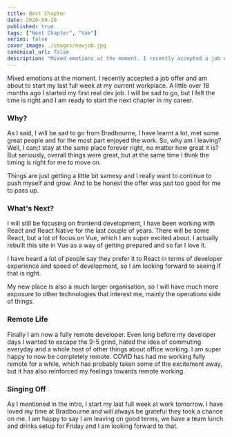 ```yaml
---
title: Next Chapter
date: 2020-09-20
published: true
tags: ["Next Chapter", "Vue"]
series: false
cover_image: ./images/newjob.jpg
canonical_url: false
description: "Mixed emotions at the moment. I recently accepted a job offer and am about to start my last full week at my current workplace. A little over 18 months ago I started my first real dev job. I will be sad to go, but I felt the time is right and I am ready to start the next chapter in my career."
---
```


Mixed emotions at the moment. I recently accepted a job offer and am about to start my last full week at my current workplace. A little over 18 months ago I started my first real dev job. I will be sad to go, but I felt the time is right and I am ready to start the next chapter in my career.

### Why?

As I said, I will be sad to go from Bradbourne, I have learnt a lot, met some great people and for the most part enjoyed the work. So, why am I leaving? Well, I can;t stay at the same place forever right, no matter how great it is? But seriously, overall things were great, but at the same time I think the timing is right for me to move on.

Things are just getting a little bit samesy and I really want to continue to push myself and grow. And to be honest the offer was just too good for me to pass up.

### What's Next?

I will still be focusing on frontend development, I have been working with React and React Native for the last couple of years. There will be some React, but a lot of focus on Vue, which I am super excited about. I actually rebuilt this site in Vue as a way of getting prepared and so far I love it.

I have heard a lot of people say they prefer it to React in terms of developer experience and speed of development, so I am looking forward to seeing if that is right.

My new place is also a much larger organisation, so I will have much more exposure to other technologies that interest me, mainly the operations side of things.

### Remote Life

Finally I am now a fully remote developer. Even long before my developer days I wanted to escape the 9-5 grind, hated the idea of commuting everyday and a whole host of other things about office working. I am super happy to now be completely remote. COVID has had me working fully remote for a while, which has probably taken some of the excitement away, but it has also reinforced my feelings towards remote working.

### Singing Off

As I mentioned in the intro, I start my last full week at work tomorrow. I have loved my time at Bradbourne and will always be grateful they took a chance on me. I am happy to say I am leaving on good terms, we have a team lunch and drinks setup for Friday and I am looking forward to that.
